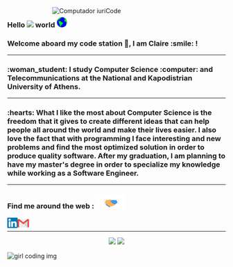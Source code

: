 <img src="https://raw.githubusercontent.com/MicaelliMedeiros/micaellimedeiros/master/image/computer-illustration.png" min-width="400px" max-width="400px" width="400px" align="right" alt="Computador iuriCode">

<h3> 
  Hello <a href="https://www.gautamkrishnar.com/"><img src="https://media.giphy.com/media/hvRJCLFzcasrR4ia7z/giphy.gif" width="25px"></a> world <img                                 src="https://github.com/SatYu26/SatYu26/blob/master/Assets/Earth.gif" width="24px">
  
  <h3>Welcome aboard my code station 🚀, I am Claire :smile: ! </h3>
</h3>

----

<h3> 
  :woman_student: I study Computer Science :computer: and Telecommunications at the National and Kapodistrian University of Athens. 
</h3>

----

<h3>
  :hearts: What I like the most about Computer Science is the freedom that it gives to create different ideas that can help people all around the world and make their lives       easier. I also love the fact that with programming I face interesting and new problems and find the most optimized solution in order to produce quality software.
  After my graduation, I am planning to have my master's degree in order to specialize my knowledge while working as a Software Engineer. 
</h3>

----

<h3> Find me around the web : <img src="https://github.com/SatYu26/SatYu26/blob/master/Assets/Handshake.gif" height="32px"> </h3>
<p>
  <a href="https://www.linkedin.com/in/kleriana-kurra/">
    <img align="left" alt="Kleriana Kurra | Linkedin" width="24px" src="https://github.com/SatYu26/SatYu26/blob/master/Assets/Linkedin.svg" />
  </a> 
  &nbsp;&nbsp;
  <a href="mailto:klerianakurra@gmail.com">
    <img align="left" alt="Kleriana Kurra | Gmail" width="26px" src="https://github.com/SatYu26/SatYu26/blob/master/Assets/Gmail.svg" />
  </a>
</p>

----

<p align="center">
  <img width="49%" src="https://github-readme-stats.vercel.app/api?username=sdi1800230&show_icons=true&theme=jolly" />
  <img width="49%" src="https://github-readme-streak-stats.herokuapp.com/?user=sdi1800230&theme=jolly" />
</p>

<img align="center" src="https://miro.medium.com/max/1600/0*K2WLMTExLyida7OR.gif" width="400" height="300" alt="girl coding img" >
